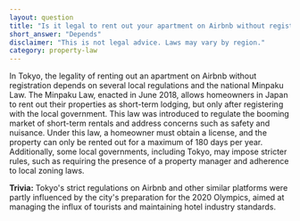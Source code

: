 ```yaml
---
layout: question
title: "Is it legal to rent out your apartment on Airbnb without registration in Tokyo?"
short_answer: "Depends"
disclaimer: "This is not legal advice. Laws may vary by region."
category: property-law
---
```

In Tokyo, the legality of renting out an apartment on Airbnb without registration depends on several local regulations and the national Minpaku Law. The Minpaku Law, enacted in June 2018, allows homeowners in Japan to rent out their properties as short-term lodging, but only after registering with the local government. This law was introduced to regulate the booming market of short-term rentals and address concerns such as safety and nuisance. Under this law, a homeowner must obtain a license, and the property can only be rented out for a maximum of 180 days per year. Additionally, some local governments, including Tokyo, may impose stricter rules, such as requiring the presence of a property manager and adherence to local zoning laws.

**Trivia:** Tokyo's strict regulations on Airbnb and other similar platforms were partly influenced by the city's preparation for the 2020 Olympics, aimed at managing the influx of tourists and maintaining hotel industry standards.
